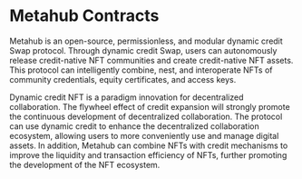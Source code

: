 Metahub Contracts
=====================

Metahub is an open-source, permissionless, and modular dynamic credit Swap protocol. Through dynamic credit Swap, users can autonomously release credit-native NFT communities and create credit-native NFT assets. This protocol can intelligently combine, nest, and interoperate NFTs of community credentials, equity certificates, and access keys.

Dynamic credit NFT is a paradigm innovation for decentralized collaboration. The flywheel effect of credit expansion will strongly promote the continuous development of decentralized collaboration. The protocol can use dynamic credit to enhance the decentralized collaboration ecosystem, allowing users to more conveniently use and manage digital assets. In addition, Metahub can combine NFTs with credit mechanisms to improve the liquidity and transaction efficiency of NFTs, further promoting the development of the NFT ecosystem.